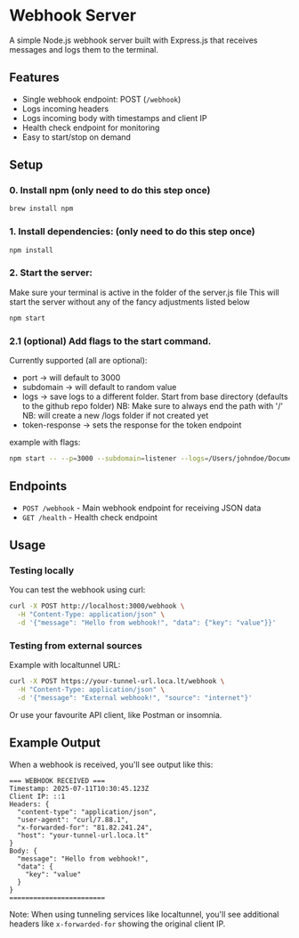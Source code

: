 # Webhook Server

A simple Node.js webhook server built with Express.js that receives messages and logs them to the terminal.

## Features

- Single webhook endpoint: POST (`/webhook`)
- Logs incoming headers
- Logs incoming body with timestamps and client IP
- Health check endpoint for monitoring
- Easy to start/stop on demand

## Setup

### 0. Install npm (only need to do this step once)
```bash
brew install npm
```

### 1. Install dependencies: (only need to do this step once)
```bash
npm install
```

### 2. Start the server:
Make sure your terminal is active in the folder of the server.js file
This will start the server without any of the fancy adjustments listed below

```bash
npm start
```

### 2.1 (optional) Add flags to the start command.
Currently supported (all are optional):
- port          ->  will default to 3000
- subdomain     ->  will default to random value
- logs          ->  save logs to a different folder. Start from base directory (defaults to the github repo folder)
NB: Make sure to always end the path with '/'
NB: will create a new /logs folder if not created yet
- token-response  -> sets the response for the token endpoint

example with flags:
``` bash
npm start -- --p=3000 --subdomain=listener --logs=/Users/johndoe/Documents/ --token-response=ey...
```

## Endpoints

- `POST /webhook` - Main webhook endpoint for receiving JSON data
- `GET /health` - Health check endpoint

## Usage

### Testing locally
You can test the webhook using curl:

```bash
curl -X POST http://localhost:3000/webhook \
  -H "Content-Type: application/json" \
  -d '{"message": "Hello from webhook!", "data": {"key": "value"}}'
```

### Testing from external sources

Example with localtunnel URL:
```bash
curl -X POST https://your-tunnel-url.loca.lt/webhook \
  -H "Content-Type: application/json" \
  -d '{"message": "External webhook!", "source": "internet"}'
```

Or use your favourite API client, like Postman or insomnia.

## Example Output

When a webhook is received, you'll see output like this:

```
=== WEBHOOK RECEIVED ===
Timestamp: 2025-07-11T10:30:45.123Z
Client IP: ::1
Headers: {
  "content-type": "application/json",
  "user-agent": "curl/7.88.1",
  "x-forwarded-for": "81.82.241.24",
  "host": "your-tunnel-url.loca.lt"
}
Body: {
  "message": "Hello from webhook!",
  "data": {
    "key": "value"
  }
}
========================
```

Note: When using tunneling services like localtunnel, you'll see additional headers like `x-forwarded-for` showing the original client IP.
